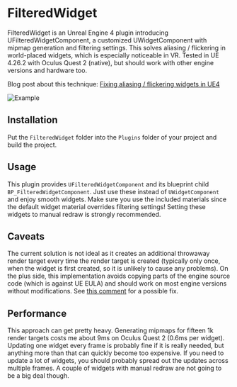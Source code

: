 # FilteredWidget

FilteredWidget is an Unreal Engine 4 plugin introducing UFilteredWidgetComponent, a customized UWidgetComponent with mipmap generation and filtering settings.
This solves aliasing / flickering in world-placed widgets, which is especially noticeable in VR.
Tested in UE 4.26.2 with Oculus Quest 2 (native), but should work with other engine versions and hardware too.

Blog post about this technique:
[Fixing aliasing / flickering widgets in UE4](https://hollowdilnik.com/2021/01/09/widget-filtering.html)

![Example](example.png)

## Installation
Put the `FilteredWidget` folder into the `Plugins` folder of your project and build the project.

## Usage
This plugin provides `UFilteredWidgetComponent` and its blueprint child `BP_FilteredWidgetComponent`.
Just use these instead of `UWidgetComponent` and enjoy smooth widgets.
Make sure you use the included materials since the default widget material overrides filtering settings!
Setting these widgets to manual redraw is strongly recommended.

## Caveats
The current solution is not ideal as it creates an additional throwaway render target every time the render target is created (typically only once, when the widget is first created, so it is unlikely to cause any problems).
On the plus side, this implementation avoids copying parts of the engine source code (which is against UE EULA) and should work on most engine versions without modifications.
See [this comment](https://github.com/hollowdilnik/filtered-widget/blob/main/FilteredWidget/Source/FilteredWidget/Private/FilteredWidgetComponent.cpp#L11) for a possible fix.

## Performance
This approach can get pretty heavy.
Generating mipmaps for fifteen 1k render targets costs me about 9ms on Oculus Quest 2 (0.6ms per widget).
Updating one widget every frame is probably fine if it is really needed, but anything more than that can quickly become too expensive.
If you need to update a lot of widgets, you should probably spread out the updates across multiple frames.
A couple of widgets with manual redraw are not going to be a big deal though.
